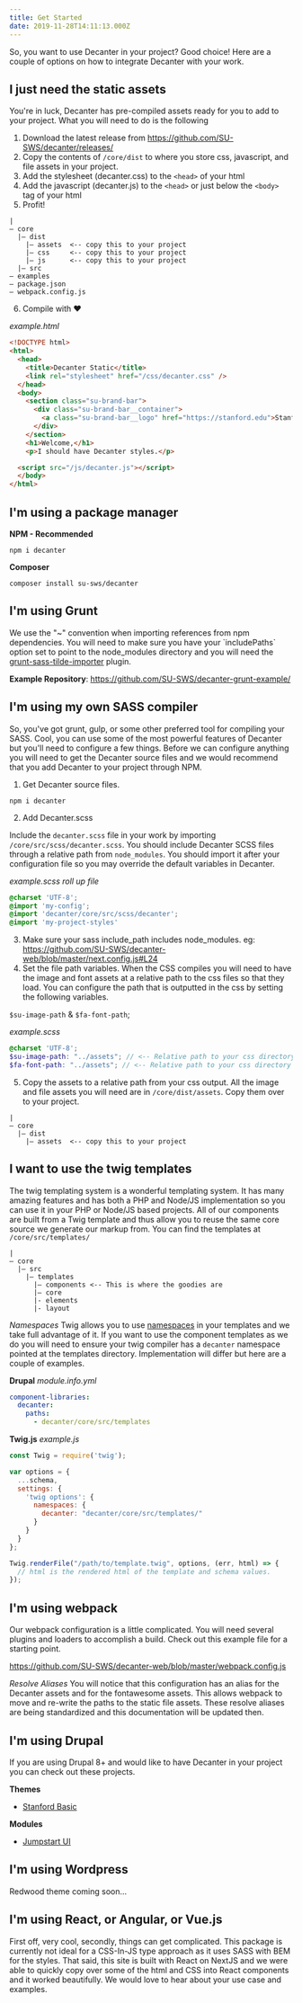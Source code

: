```yaml
---
title: Get Started
date: 2019-11-28T14:11:13.000Z
---
```

<p class="su-intro-text">So, you want to use Decanter in your project? Good choice! Here are a couple of options on how to integrate Decanter with your work.</p>

## I just need the static assets

You're in luck, Decanter has pre-compiled assets ready for you to add to your project. What you will need to do is the following

1. Download the latest release from https://github.com/SU-SWS/decanter/releases/
2. Copy the contents of `/core/dist` to where you store css, javascript, and file assets in your project.
3. Add the stylesheet (decanter.css) to the `<head>` of your html
4. Add the javascript (decanter.js) to the `<head>` or just below the `<body>` tag of your html
5. Profit!

<pre><code class="hljs">|
— core
  |— dist
    |— assets  <-- copy this to your project
    |— css     <-- copy this to your project
    |— js      <-- copy this to your project
  |— src
— examples
— package.json
— webpack.config.js
</code></pre>

6. Compile with ❤️

_example.html_

```html
<!DOCTYPE html>
<html>
  <head>
    <title>Decanter Static</title>
    <link rel="stylesheet" href="/css/decanter.css" />
  </head>
  <body>
    <section class="su-brand-bar">
      <div class="su-brand-bar__container">
        <a class="su-brand-bar__logo" href="https://stanford.edu">Stanford University</a>
      </div>
    </section>
    <h1>Welcome,</h1>
    <p>I should have Decanter styles.</p>

  <script src="/js/decanter.js"></script>
  </body>
</html>
```

## I'm using a package manager

**NPM - Recommended**

`npm i decanter`

**Composer**

`composer install su-sws/decanter`

## I'm using Grunt


We use the "~" convention when importing references from npm dependencies. You will need to make sure you have your \`includePaths\` option set to point to the node_modules directory and you will need the [grunt-sass-tilde-importer](https://www.npmjs.com/package/grunt-sass-tilde-importer) plugin. 

**Example Repository**: <https://github.com/SU-SWS/decanter-grunt-example/>

## I'm using my own SASS compiler

So, you've got grunt, gulp, or some other preferred tool for compiling your SASS. Cool, you can use some of the most powerful features of Decanter but you'll need to configure a few things. Before we can configure anything you will need to get the Decanter source files and we would recommend that you add Decanter to your project through NPM.

1. Get Decanter source files.

`npm i decanter`

2. Add Decanter.scss

Include the `decanter.scss` file in your work by importing `/core/src/scss/decanter.scss`. You should include Decanter SCSS files through a relative path from `node_modules`. You should import it after your configuration file so you may override the default variables in Decanter.

_example.scss roll up file_

```scss
@charset 'UTF-8';
@import 'my-config';
@import 'decanter/core/src/scss/decanter';
@import 'my-project-styles'
```

3. Make sure your sass include_path includes node_modules. eg: https://github.com/SU-SWS/decanter-web/blob/master/next.config.js#L24
4. Set the file path variables.
   When the CSS compiles you will need to have the image and font assets at a relative path to the css files so that they load. You can configure the path that is outputted in the css by setting the following variables.

`$su-image-path` & `$fa-font-path`;

_example.scss_

```scss
@charset 'UTF-8';
$su-image-path: "../assets"; // <-- Relative path to your css directory
$fa-font-path: "../assets"; // <-- Relative path to your css directory
```

5. Copy the assets to a relative path from your css output.
   All the image and file assets you will need are in `/core/dist/assets`. Copy them over to your project.

<pre><code class="hljs">|
— core
  |— dist
    |— assets  <-- copy this to your project
</code></pre>

## I want to use the twig templates

The twig templating system is a wonderful templating system. It has many amazing features and has both a PHP and Node/JS implementation so you can use it in your PHP or Node/JS based projects. All of our components are built from a Twig template and thus allow you to reuse the same core source we generate our markup from. You can find the templates at `/core/src/templates/`

<pre><code class="hljs">|
— core
  |— src
    |— templates
      |— components <-- This is where the goodies are
      |– core
      |- elements
      |- layout
</code></pre>

_Namespaces_
Twig allows you to use [namespaces](https://symfony.com/doc/4.1/templating/namespaced_paths.html) in your templates and we take full advantage of it. If you want to use the component templates as we do you will need to ensure your twig compiler has a `decanter` namespace pointed at the templates directory. Implementation will differ but here are a couple of examples.

**Drupal**
_module.info.yml_

```yml
component-libraries:
  decanter:
    paths:
      - decanter/core/src/templates
```

**Twig.js**
_example.js_

```js
const Twig = require('twig');

var options = {
  ...schema,
  settings: {
    'twig options': {
      namespaces: {
        decanter: "decanter/core/src/templates/"
      }
    }
  }
};

Twig.renderFile("/path/to/template.twig", options, (err, html) => {
  // html is the rendered html of the template and schema values.
});
```

## I'm using webpack

Our webpack configuration is a little complicated. You will need several plugins and loaders to accomplish a build. Check out this example file for a starting point.

https://github.com/SU-SWS/decanter-web/blob/master/webpack.config.js

_Resolve Aliases_
You will notice that this configuration has an alias for the Decanter assets and for the fontawesome assets. This allows webpack to move and re-write the paths to the static file assets. These resolve aliases are being standardized and this documentation will be updated then.

## I'm using Drupal

If you are using Drupal 8+ and would like to have Decanter in your project you can check out these projects.

**Themes**

* [Stanford Basic](https://github.com/su-sws/stanford_basic/)

**Modules**

* [Jumpstart UI](https://github.com/su-sws/jumpstart_ui/)

## I'm using Wordpress

Redwood theme coming soon...

## I'm using React, or Angular, or Vue.js

First off, very cool, secondly, things can get complicated. This package is currently not ideal for a CSS-In-JS type approach as it uses SASS with BEM for the styles. That said, this site is built with React on NextJS and we were able to quickly copy over some of the html and CSS into React components and it worked beautifully. We would love to hear about your use case and examples.
